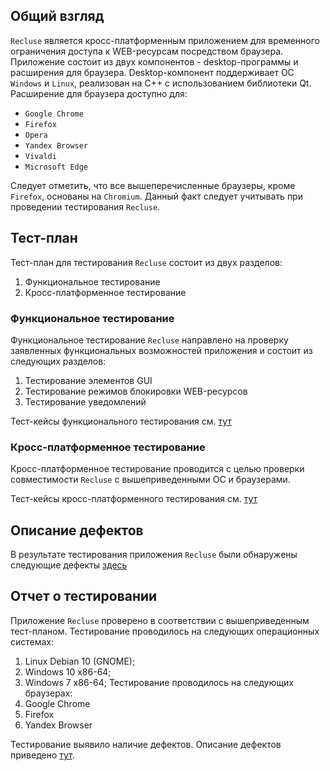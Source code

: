 ## Общий взгляд

`Recluse` является кросс-платформенным приложением для временного ограничения доступа к WEB-ресурсам посредством браузера. Приложение состоит из двух компонентов - desktop-программы и расширения для браузера.
Desktop-компонент поддерживает ОС `Windows` и `Linux`, реализован на С++ с использованием библиотеки Qt.
Расширение для браузера доступно для:
- `Google Chrome`
- `Firefox`
- `Opera`
- `Yandex Browser`
- `Vivaldi`
- `Microsoft Edge`

Следует отметить, что все вышеперечисленные браузеры, кроме `Firefox`, основаны на `Chromium`. Данный факт следует учитывать при проведении тестирования `Recluse`.

## Тест-план
Тест-план для тестирования `Recluse` состоит из двух разделов:
1. Функциональное тестирование
2. Кросс-платформенное тестирование

### Функциональное тестирование
Функциональное тестирование `Recluse` направлено на проверку заявленных функциональных возможностей приложения и состоит из следующих разделов:
1. Тестирование элементов GUI
2. Тестирование режимов блокировки WEB-ресурсов
3. Тестирование уведомлений

Тест-кейсы функционального тестирования см. [тут](test_case_func.md)

### Кросс-платформенное тестирование
Кросс-платформенное тестирование проводится с целью проверки совместимости `Recluse` с вышеприведенными ОС и браузерами.

Тест-кейсы кросс-платформенного тестирования см. [тут](test_case_cross.md)

## Описание дефектов
В результате тестирования приложения `Recluse` были обнаружены следующие дефекты [здесь](bug_report.md)

## Отчет о тестировании
Приложение `Recluse` проверено в соответствии с вышеприведенным тест-планом.
Тестирование проводилось на следующих операционных системах:
1. Linux Debian 10 (GNOME);
2. Windows 10 х86-64;
3. Windows 7 x86-64;
Тестирование проводилось на следующих браузерах:
1. Google Chrome
2. Firefox
3. Yandex Browser

Тестирование выявило наличие дефектов. Описание дефектов приведено [тут](bug_report.md).
